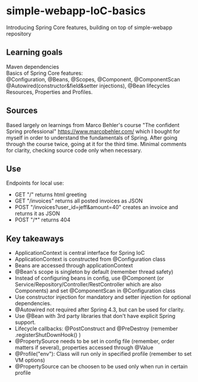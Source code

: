 # simple-webapp-IoC-basics
Introducing Spring Core features, building on top of simple-webapp repository

## Learning goals
Maven dependencies  
Basics of Spring Core features:  
@Configuration, @Beans, @Scopes, @Component, @ComponentScan  
@Autowired(constructor&field&setter injections), @Bean lifecycles  
Resources, Properties and Profiles.  

## Sources
Based largely on learnings from Marco Behler's course "The confident Spring professional" https://www.marcobehler.com/ which I bought for myself in order to understand the fundamentals of Spring. 
After going through the course twice, going at it for the third time. Minimal comments for clarity, checking source code only when necessary.

## Use
Endpoints for local use:
- GET "/" returns html greeting
- GET "/invoices" returns all posted invoices as JSON
- POST "/invoices?user_id=jeff&amount=40" creates an invoice and returns it as JSON
- POST "/*" returns 404

## Key takeaways
- ApplicationContext is central interface for Spring IoC
- ApplicationContext is constructed from @Configuration class
- Beans are accessed through applicationContext
- @Bean's scope is singleton by default (remember thread safety)
- Instead of configuring beans in config, use @Component (or Service/Repository/Controller/RestController which are also Components) and set @ComponentScan in @Configuration class
- Use constructor injection for mandatory and setter injection for optional dependencies.
- @Autowired not required after Spring 4.3, but can be used for clarity.
- Use @Bean with 3rd party libraries that don't have explicit Spring support.
- Lifecycle callbacks: @PostConstruct and @PreDestroy (remember .registerShutDownHook() )
- @PropertySource needs to be set in config file (remember, order matters if several), properties accessed through @Value
- @Profile("env"): Class will run only in specified profile (remember to set VM options)
- @PropertySource can be choosen to be used only when run in certain profile
